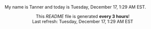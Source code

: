 My name is Tanner and today is Tuesday, December 17, 1:29 AM EST.

<p align="center">This <i>README</i> file is generated <b>every 3 hours</b>!</br>Last refresh: Tuesday, December 17, 1:29 AM EST<br /></p>

